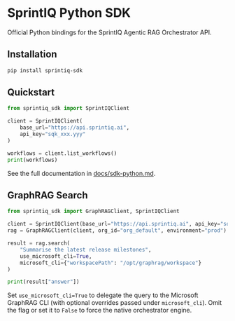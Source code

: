 # SprintIQ Python SDK

Official Python bindings for the SprintIQ Agentic RAG Orchestrator API.

## Installation

```bash
pip install sprintiq-sdk
```

## Quickstart

```python
from sprintiq_sdk import SprintIQClient

client = SprintIQClient(
    base_url="https://api.sprintiq.ai",
    api_key="sqk_xxx.yyy"
)

workflows = client.list_workflows()
print(workflows)
```

See the full documentation in [docs/sdk-python.md](../../docs/sdk-python.md).

## GraphRAG Search

```python
from sprintiq_sdk import GraphRAGClient, SprintIQClient

client = SprintIQClient(base_url="https://api.sprintiq.ai", api_key="sqk_xxx.yyy")
rag = GraphRAGClient(client, org_id="org_default", environment="prod")

result = rag.search(
    "Summarise the latest release milestones",
    use_microsoft_cli=True,
    microsoft_cli={"workspacePath": "/opt/graphrag/workspace"}
)

print(result["answer"])
```

Set `use_microsoft_cli=True` to delegate the query to the Microsoft GraphRAG CLI (with optional overrides passed under `microsoft_cli`). Omit the flag or set it to `False` to force the native orchestrator engine.
